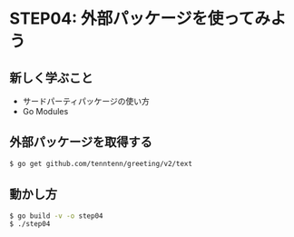 # STEP04: 外部パッケージを使ってみよう

## 新しく学ぶこと

* サードパーティパッケージの使い方
* Go Modules

## 外部パッケージを取得する

```sh
$ go get github.com/tenntenn/greeting/v2/text
```

## 動かし方

```sh
$ go build -v -o step04
$ ./step04
```
